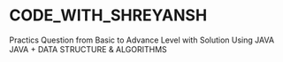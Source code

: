 # CODE_WITH_SHREYANSH
Practics Question from Basic to Advance Level with Solution Using JAVA <br>
JAVA + DATA STRUCTURE & ALGORITHMS 
